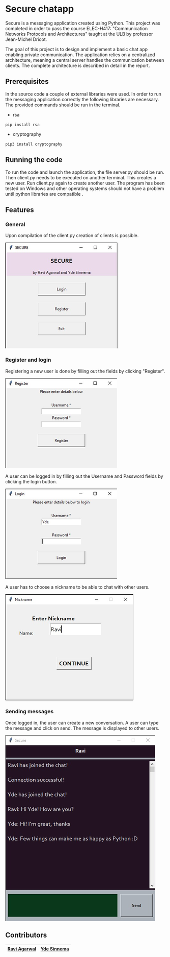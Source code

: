 # Secure chatapp

Secure is a messaging application created using Python.
This project was completed in order to pass the course ELEC-H417: "Communication Networks Protocols and Architectures"
taught at the ULB by professor Jean-Michel Dricot.

The goal of this project is to design and implement
a basic chat app enabling private communication.
The application relies on a centralized architecture, 
meaning a central server handles the communication between
clients. The complete architecture
is described in detail in the report.

## Prerequisites

In the source code a couple of external libraries were used.
In order to run the messaging application correctly the following
libraries are necessary. The provided commands should be run in the terminal.

- rsa 

```
pip install rsa
```
- cryptography

```
pip3 install cryptography
```

## Running the code

To run the code and launch the application, the file server.py should be run. 
Then client.py needs to be executed on another terminal. This creates a new user. Run client.py again to create another user.
The program has been tested on Windows and other operating systems should not have a problem until python libraries are compatible .

## Features

### General

Upon compilation of the client.py creation of clients is possible.

<img alt="Home screen" src="Images/window_home.jpg" title="Home screen"/>

### Register and login

Registering a new user is done by filling out the fields by clicking "Register".

<img alt="Register window" src="Images/window_register_blank.jpg" title="Register window"/>

A user can be logged in by filling out the Username and Password fields by clicking
the login button.

<img alt="Login window" src="Images/window_login.jpg" title="Login window"/>

A user has to choose a nickname to be able to chat with other users.

<img alt="Nickname window" src="Images/window_nickname.jpg" title="Nickname window"/>

### Sending messages

Once logged in, the user can create a new conversation.
A user can type the message and click on send. 
The message is displayed to other users.

<img alt="Chat room" src="Images/window_chat_2.jpg" title="Chat room"/>

## Contributors

| [Ravi Agarwal](https://github.com/Ravi9742) | [Yde Sinnema](https://github.com/ysinnema) |
|----------------------------------------------------|-------------------------------------------|
